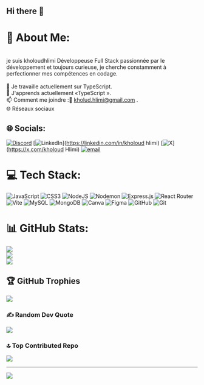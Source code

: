 ## Hi there 👋

# 💫 About Me:
  <br>je suis kholoudhlimi Développeuse Full Stack passionnée par le développement et toujours curieuse, je cherche constamment à perfectionner mes compétences en codage.<br><br>🔭 Je travaille actuellement sur TypeScript.<br>🌱 J'apprends actuellement «TypeScript ».<br>📫 Comment me joindre :📱 kholud.hlimi@gmail.com .<br>🌐 Réseaux sociaux


## 🌐 Socials:
[![Discord](https://img.shields.io/badge/Discord-%237289DA.svg?logo=discord&logoColor=white)](https://discord.gg/https://discord.gg/SXJ48mV7) [![LinkedIn](https://img.shields.io/badge/LinkedIn-%230077B5.svg?logo=linkedin&logoColor=white)](https://linkedin.com/in/kholoud hlimi) [![X](https://img.shields.io/badge/X-black.svg?logo=X&logoColor=white)](https://x.com/kholoud Hlimi) [![email](https://img.shields.io/badge/Email-D14836?logo=gmail&logoColor=white)](mailto:kholud.hlimi@gmail.com) 

# 💻 Tech Stack:
![JavaScript](https://img.shields.io/badge/javascript-%23323330.svg?style=for-the-badge&logo=javascript&logoColor=%23F7DF1E) ![CSS3](https://img.shields.io/badge/css3-%231572B6.svg?style=for-the-badge&logo=css3&logoColor=white) ![NodeJS](https://img.shields.io/badge/node.js-6DA55F?style=for-the-badge&logo=node.js&logoColor=white) ![Nodemon](https://img.shields.io/badge/NODEMON-%23323330.svg?style=for-the-badge&logo=nodemon&logoColor=%BBDEAD) ![Express.js](https://img.shields.io/badge/express.js-%23404d59.svg?style=for-the-badge&logo=express&logoColor=%2361DAFB) ![React Router](https://img.shields.io/badge/React_Router-CA4245?style=for-the-badge&logo=react-router&logoColor=white) ![Vite](https://img.shields.io/badge/vite-%23646CFF.svg?style=for-the-badge&logo=vite&logoColor=white) ![MySQL](https://img.shields.io/badge/mysql-4479A1.svg?style=for-the-badge&logo=mysql&logoColor=white) ![MongoDB](https://img.shields.io/badge/MongoDB-%234ea94b.svg?style=for-the-badge&logo=mongodb&logoColor=white) ![Canva](https://img.shields.io/badge/Canva-%2300C4CC.svg?style=for-the-badge&logo=Canva&logoColor=white) ![Figma](https://img.shields.io/badge/figma-%23F24E1E.svg?style=for-the-badge&logo=figma&logoColor=white) ![GitHub](https://img.shields.io/badge/github-%23121011.svg?style=for-the-badge&logo=github&logoColor=white) ![Git](https://img.shields.io/badge/git-%23F05033.svg?style=for-the-badge&logo=git&logoColor=white)
# 📊 GitHub Stats:
![](https://github-readme-stats.vercel.app/api?username=kholoudHlimi&theme=dark&hide_border=false&include_all_commits=false&count_private=false)<br/>
![](https://github-readme-streak-stats.herokuapp.com/?user=kholoudHlimi&theme=dark&hide_border=false)<br/>
![](https://github-readme-stats.vercel.app/api/top-langs/?username=kholoudHlimi&theme=dark&hide_border=false&include_all_commits=false&count_private=false&layout=compact)

## 🏆 GitHub Trophies
![](https://github-profile-trophy.vercel.app/?username=kholoudHlimi&theme=radical&no-frame=false&no-bg=true&margin-w=4)

### ✍️ Random Dev Quote
![](https://quotes-github-readme.vercel.app/api?type=horizontal&theme=radical)

### 🔝 Top Contributed Repo
![](https://github-contributor-stats.vercel.app/api?username=kholoudHlimi&limit=5&theme=dark&combine_all_yearly_contributions=true)

---
[![](https://visitcount.itsvg.in/api?id=kholoudHlimi&icon=0&color=0)](https://visitcount.itsvg.in)

<!-- Proudly created with GPRM ( https://gprm.itsvg.in ) -->

